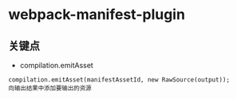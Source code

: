 # webpack-manifest-plugin

## 关键点
- compilation.emitAsset
```
compilation.emitAsset(manifestAssetId, new RawSource(output));
向输出结果中添加要输出的资源
```